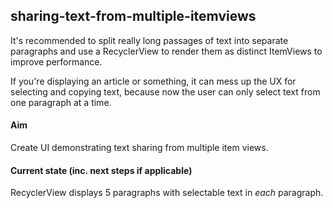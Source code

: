 sharing-text-from-multiple-itemviews
------------------------------------

It's recommended to split really long passages of text into separate paragraphs and use a RecyclerView to render them as distinct ItemViews to improve performance.

If you're displaying an article or something, it can mess up the UX for selecting and copying text, because now the user can only select text from one paragraph at a time.

#### Aim
Create UI demonstrating text sharing from multiple item views.

#### Current state (inc. next steps if applicable)
RecyclerView displays 5 paragraphs with selectable text in _each_ paragraph.
